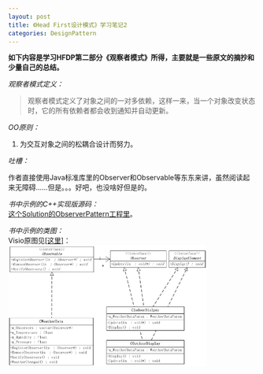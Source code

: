 ```yaml
---
layout: post
title: 《Head First设计模式》学习笔记2
categories: DesignPattern
---
```


**如下内容是学习HFDP第二部分《观察者模式》所得，主要就是一些原文的摘抄和少量自己的总结。**  

*观察者模式定义：*
>观察者模式定义了对象之间的一对多依赖，这样一来，当一个对象改变状态时，它的所有依赖者都会收到通知并自动更新。

*OO原则：*

  1. 为交互对象之间的松耦合设计而努力。

*吐槽：*

作者直接使用Java标准库里的Observer和Observable等东东来讲，虽然阅读起来无障碍……但是。。。好吧，也没啥好但是的。

*书中示例的C++实现版源码：*  
<a href="https://github.com/mzlogin/DesignPatternDemos" target="_blank">这个Solution的ObserverPattern工程里</a>。

*书中示例的类图：*  
Visio原图见<a href="https://github.com/mzlogin/DesignPatternDemos/blob/master/DesignPatternDemos.vsd" target="_blank">[这里]</a>：  
<img src="/images/posts/designpattern/ObserverPattern.png" width="80%" alt="Observer Pattern UML Class Diagram" />

